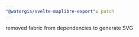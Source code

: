 ```yaml
---
"@watergis/svelte-maplibre-export": patch
---
```


removed fabric from dependencies to generate SVG
